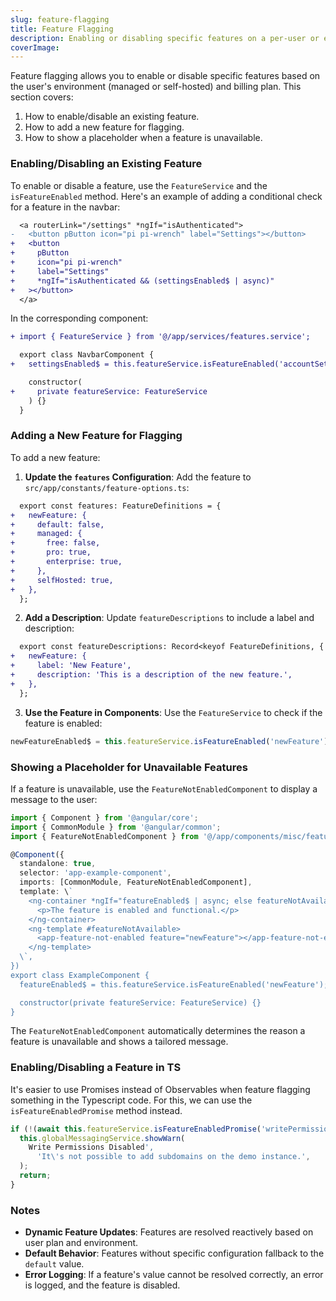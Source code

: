 ```yaml
---
slug: feature-flagging
title: Feature Flagging
description: Enabling or disabling specific features on a per-user or environment basis
coverImage: 
---
```


Feature flagging allows you to enable or disable specific features based on the user's environment (managed or self-hosted) and billing plan. This section covers:

1. How to enable/disable an existing feature.
2. How to add a new feature for flagging.
3. How to show a placeholder when a feature is unavailable.

### Enabling/Disabling an Existing Feature

To enable or disable a feature, use the `FeatureService` and the `isFeatureEnabled` method. Here's an example of adding a conditional check for a feature in the navbar:

```diff
  <a routerLink="/settings" *ngIf="isAuthenticated">
-   <button pButton icon="pi pi-wrench" label="Settings"></button>
+   <button
+     pButton
+     icon="pi pi-wrench"
+     label="Settings"
+     *ngIf="isAuthenticated && (settingsEnabled$ | async)"
+   ></button>
  </a>
```

In the corresponding component:

```diff
+ import { FeatureService } from '@/app/services/features.service';

  export class NavbarComponent {
+   settingsEnabled$ = this.featureService.isFeatureEnabled('accountSettings');

    constructor(
+     private featureService: FeatureService
    ) {}
  }
```

### Adding a New Feature for Flagging

To add a new feature:

1. **Update the `features` Configuration**: Add the feature to `src/app/constants/feature-options.ts`:

```diff
  export const features: FeatureDefinitions = {
+   newFeature: {
+     default: false,
+     managed: {
+       free: false,
+       pro: true,
+       enterprise: true,
+     },
+     selfHosted: true,
+   },
  };
```

2. **Add a Description**: Update `featureDescriptions` to include a label and description:

```diff
  export const featureDescriptions: Record<keyof FeatureDefinitions, { label: string; description: string }> = {
+   newFeature: {
+     label: 'New Feature',
+     description: 'This is a description of the new feature.',
+   },
  };
```

3. **Use the Feature in Components**: Use the `FeatureService` to check if the feature is enabled:

```typescript
newFeatureEnabled$ = this.featureService.isFeatureEnabled('newFeature');
```

### Showing a Placeholder for Unavailable Features

If a feature is unavailable, use the `FeatureNotEnabledComponent` to display a message to the user:

```typescript
import { Component } from '@angular/core';
import { CommonModule } from '@angular/common';
import { FeatureNotEnabledComponent } from '@/app/components/misc/feature-not-enabled.component';

@Component({
  standalone: true,
  selector: 'app-example-component',
  imports: [CommonModule, FeatureNotEnabledComponent],
  template: \`
    <ng-container *ngIf="featureEnabled$ | async; else featureNotAvailable">
      <p>The feature is enabled and functional.</p>
    </ng-container>
    <ng-template #featureNotAvailable>
      <app-feature-not-enabled feature="newFeature"></app-feature-not-enabled>
    </ng-template>
  \`,
})
export class ExampleComponent {
  featureEnabled$ = this.featureService.isFeatureEnabled('newFeature');

  constructor(private featureService: FeatureService) {}
}
```

The `FeatureNotEnabledComponent` automatically determines the reason a feature is unavailable and shows a tailored message.

### Enabling/Disabling a Feature in TS

It's easier to use Promises instead of Observables when feature flagging something in the Typescript code.
For this, we can use the `isFeatureEnabledPromise` method instead.

```typescript
if (!(await this.featureService.isFeatureEnabledPromise('writePermissions'))) {
  this.globalMessagingService.showWarn(
    Write Permissions Disabled',
      'It\'s not possible to add subdomains on the demo instance.',
  );
  return;
}
```

### Notes

- **Dynamic Feature Updates**: Features are resolved reactively based on user plan and environment.
- **Default Behavior**: Features without specific configuration fallback to the `default` value.
- **Error Logging**: If a feature's value cannot be resolved correctly, an error is logged, and the feature is disabled.
